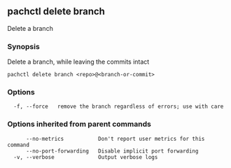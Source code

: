## pachctl delete branch

Delete a branch

### Synopsis


Delete a branch, while leaving the commits intact

```
pachctl delete branch <repo>@<branch-or-commit>
```

### Options

```
  -f, --force   remove the branch regardless of errors; use with care
```

### Options inherited from parent commands

```
      --no-metrics           Don't report user metrics for this command
      --no-port-forwarding   Disable implicit port forwarding
  -v, --verbose              Output verbose logs
```

